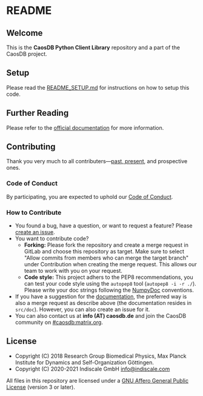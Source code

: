 
# README

## Welcome

This is the **CaosDB Python Client Library** repository and a part of the
CaosDB project.

## Setup

Please read the [README_SETUP.md](README_SETUP.md) for instructions on how to
setup this code.


## Further Reading

Please refer to the [official documentation](https://docs.indiscale.com/caosdb-pylib/) for more information.

## Contributing

Thank you very much to all contributers—[past, present](https://gitlab.com/caosdb/caosdb/-/blob/dev/HUMANS.md), and prospective ones.

### Code of Conduct

By participating, you are expected to uphold our [Code of Conduct](https://gitlab.com/caosdb/caosdb/-/blob/dev/CODE_OF_CONDUCT.md).

### How to Contribute

* You found a bug, have a question, or want to request a feature? Please 
[create an issue](https://gitlab.com/caosdb/caosdb-pylib/-/issues).
* You want to contribute code?
    * **Forking:** Please fork the repository and create a merge request in GitLab and choose this repository as
      target. Make sure to select "Allow commits from members who can merge the target branch" under
      Contribution when creating the merge request. This allows our team to work with you on your
      request.
    * **Code style:** This project adhers to the PEP8 recommendations, you can test your code style
      using the `autopep8` tool (`autopep8 -i -r ./`).  Please write your doc strings following the
      [NumpyDoc](https://numpydoc.readthedocs.io/en/latest/format.html) conventions.
* If you have a suggestion for the [documentation](https://docs.indiscale.com/caosdb-pylib/),
the preferred way is also a merge request as describe above (the documentation resides in `src/doc`).
However, you can also create an issue for it. 
* You can also contact us at **info (AT) caosdb.de** and join the
  CaosDB community on
  [#caosdb:matrix.org](https://matrix.to/#/!unwwlTfOznjEnMMXxf:matrix.org).

## License

* Copyright (C) 2018 Research Group Biomedical Physics, Max Planck Institute
  for Dynamics and Self-Organization Göttingen.
* Copyright (C) 2020-2021 Indiscale GmbH <info@indiscale.com>

All files in this repository are licensed under a [GNU Affero General Public
License](LICENCE.md) (version 3 or later).
